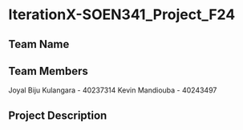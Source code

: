 # IterationX-SOEN341_Project_F24

## Team Name

## Team Members
Joyal Biju Kulangara - 40237314
Kevin Mandiouba - 40243497




## Project Description


